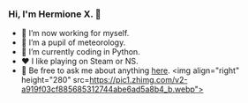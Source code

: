 ### Hi, I'm Hermione X. 👋

- 🔭 I’m now working for myself.
- 🌱 I’m a pupil of meteorology. 
- 🤔 I’m currently coding in Python.
- ❤️ I like playing on Steam or NS.
- 💬 Be free to ask me about anything [here](https://github.com/HermioneX/HermioneX/issues).
<img align="right" height="280" src=https://pic1.zhimg.com/v2-a919f03cf885685312744abe6ad5a8b4_b.webp">
</div>
